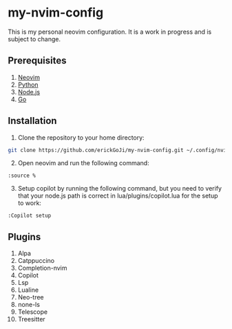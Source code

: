 # my-nvim-config

This is my personal neovim configuration. It is a work in progress and is subject to change.

## Prerequisites

1. [Neovim](https://neovim.io/)
2. [Python](https://www.python.org/)
3. [Node.js](https://nodejs.org/)
4. [Go](https://golang.org/)

## Installation

1. Clone the repository to your home directory:
```bash
git clone https://github.com/erickGoJi/my-nvim-config.git ~/.config/nvim
```
2. Open neovim and run the following command:
```vim
:source %
```
3. Setup copilot by running the following command, but you need to verify that your node.js path is correct in lua/plugins/copilot.lua  for the setup to work:
```vim
:Copilot setup
```

## Plugins

1. Alpa
2. Catppuccino
3. Completion-nvim
4. Copilot
5. Lsp 
6. Lualine
7. Neo-tree
8. none-ls
9. Telescope
10. Treesitter

